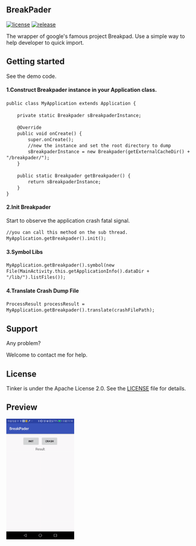 ## BreakPader
[![license](http://img.shields.io/badge/license-Apache2.0-brightgreen.svg?style=flat)](https://raw.githubusercontent.com/TheoTian/BreakPader/master/LICENSE)
[![release](http://img.shields.io/badge/release-v1.0-brightgreen.svg?style=flat)]()

The wrapper of google's famous project Breakpad. Use a simple way to help developer to quick import.

## Getting started
See the demo code.

#### 1.Construct Breakpader instance in your Application class.

```
public class MyApplication extends Application {

    private static Breakpader sBreakpaderInstance;

    @Override
    public void onCreate() {
        super.onCreate();
        //new the instance and set the root directory to dump
        sBreakpaderInstance = new Breakpader(getExternalCacheDir() + "/breakpader/");
    }

    public static Breakpader getBreakpader() {
        return sBreakpaderInstance;
    }
}
```
#### 2.Init Breakpader

Start to observe the application crash fatal signal.

```
//you can call this method on the sub thread.
MyApplication.getBreakpader().init();
``` 

#### 3.Symbol Libs
```
MyApplication.getBreakpader().symbol(new File(MainActivity.this.getApplicationInfo().dataDir + "/lib/").listFiles());
```

#### 4.Translate Crash Dump File
```
ProcessResult processResult = MyApplication.getBreakpader().translate(crashFilePath);
```

## Support
Any problem?

Welcome to contact me for help.


## License
Tinker is under the Apache License 2.0. See the [LICENSE](https://raw.githubusercontent.com/TheoTian/BreakPader/master/LICENSE) file for details.

## Preview
<img src="asserts/show_demo.gif" width="180" height="320" alt="show_demo"/>

